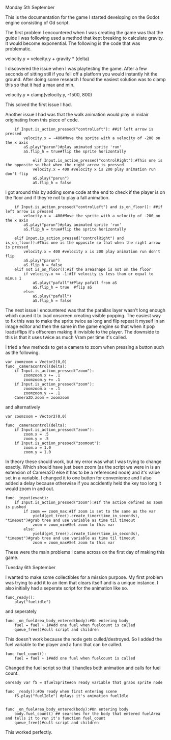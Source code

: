 Monday 5th September

This is the documentation for the game I started developing on the Godot engine consisting of Gd script.

The first problem I encountered when I was creating the game was that the guide I was following used a method that kept breaking to calculate gravity.
It would become exponential. The following is the code that was problematic.

velocity.y = velocity.y + gravity * (delta)

I discovered the issue when I was playtesting the game. After a few seconds of sitting still if you fell off a platform you would instantly hit the ground.
After doing some research I found the easiest solution was to clamp this so that it had a max and min.

velocity.y = clamp(velocity.y, -1500, 800)

This solved the first issue I had.

Another issue I had was that the walk animation would play in midair originating from this piece of code.

		if Input.is_action_pressed("controlLeft"): ##if left arrow is pressed
			velocity.x = -400#Move the sprite with a velocity of -200 on the x axis
			aS.play("parun")#play animated sprite 'run' 
			aS.flip_h = true#flip the sprite horizontally
      
      			elif Input.is_action_pressed("controlRight"):#This one is the opposite so that when the right arrow is pressed 
			  	velocity.x = 400 #velocity x is 200 play animation run don't flip
			  	aS.play("parun")
			  	aS.flip_h = false
        
I got around this by adding some code at the end to check if the player is on the floor and if they're not to play a fall animation.

		if Input.is_action_pressed("controlLeft") and is_on_floor(): ##if left arrow is pressed
			velocity.x = -400#Move the sprite with a velocity of -200 on the x axis
			aS.play("parun")#play animated sprite 'run' 
			aS.flip_h = true#flip the sprite horizontally

		elif Input.is_action_pressed("controlRight") and is_on_floor():#This one is the opposite so that when the right arrow is pressed 
			velocity.x = 400 #velocity x is 200 play animation run don't flip
			aS.play("parun")
			aS.flip_h = false
		elif not is_on_floor():#if the areashape is not on the floor
			if velocity.x <= -1:#If velocity is less than or equal to minus 1
				aS.play("pafall")#Play pafall from aS
				aS.flip_h = true  #flip aS
			else:
				aS.play("pafall")
				aS.flip_h = false
				
The next issue I encountered was that the parallax layer wasn't long enough which caued it to load onscreen creating visible popping. The easiest way to fix this was to make the sprite twice as long and flip repeat it myself in an image editor and then the same in the game engine so that when it pop loads/flips it's offscreen making it invisible to the player. The downside to this is that it uses twice as much Vram per time it's called.

I tried a few methods to get a camera to zoom when pressing a button such as the following.

	var zoomzoom = Vector2(0,0)
	func _cameracontrol(delta):
		if Input.is_action_pressed("zoom"):
			zoomzoom.x += .1
			zoomzoom.y += .1
		if Input.is_action_pressed("zoom"):
			zoomzoom.x -= .1
			zoomzoom.y -= .1
		Camera2D.zoom = zoomzoom

and alternatively

	var zoomzoom = Vector2(0,0)
	
	func _cameracontrol(delta):
		if Input.is_action_pressed("zoom"):
			zoom.x = .5
			zoom.y = .5
		if Input.is_action_pressed("zoomout"):
			zoom.x = 1.0
			zoom.y = 1.0
			
In theory these should work, but my error was what I was trying to change exactly. Which should have just been zoom (as the script we were in is an extension of Camera2D else it has to be a referenced node) and it's value set in a variable. I changed it to one button for convenience and I also added a delay because otherwise if you accidently held the key too long it would zoom in and out.

	func _input(event):
		if Input.is_action_pressed("zoom"):#If the action defined as zoom is pushed
			if zoom == zoom_max:#If zoom is set to the same as the var
				yield(get_tree().create_timer(time_in_seconds), "timeout")#grab tree and use variable as time til timeout
				zoom = zoom_min#Set zoom to this var
			else:
				yield(get_tree().create_timer(time_in_seconds), "timeout")#grab tree and use variable as time til timeout
				zoom = zoom_max#Set zoom to this var

 These were the main problems I came across on the first day of making this game.
 
 Tuesday 6th September
 
 I wanted to make some collectibles for a mission purpose. My first problem was trying to add it to an item that clears itself and is a unique instance. I also initially had a seperate script for the animation like so.
 
 	func_ready():
		play("fuelidle")
		
and seperately
 
 	func _on_fuelArea_body_entered(body):#On entering body
		fuel = fuel + 1#Add one fuel when fuelcount is called
		queue_free()#cull script and children
		
This doesn't work because the node gets culled/destroyed. So I added the fuel variable to the player and a func that can be called.

	func fuel_count():
		fuel = fuel + 1#Add one fuel when fuelcount is called
		
Changed the fuel script so that it handles both animation and calls for fuel count.

	onready var fS = $fuelSprite#on ready variable that grabs sprite node

	func _ready():#On ready when first entering scene
		fS.play("fuelIdle") #plays it's animation fuelIdle
		

	func _on_fuelArea_body_entered(body):#On entering body
		body.fuel_count() ## searches for the body that entered fuelArea and tells it to run it's function fuel_count
		queue_free()#cull script and children
	
This worked perfectly.
